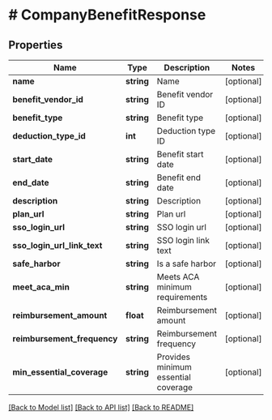 # # CompanyBenefitResponse

## Properties

Name | Type | Description | Notes
------------ | ------------- | ------------- | -------------
**name** | **string** | Name | [optional]
**benefit_vendor_id** | **string** | Benefit vendor ID | [optional]
**benefit_type** | **string** | Benefit type | [optional]
**deduction_type_id** | **int** | Deduction type ID | [optional]
**start_date** | **string** | Benefit start date | [optional]
**end_date** | **string** | Benefit end date | [optional]
**description** | **string** | Description | [optional]
**plan_url** | **string** | Plan url | [optional]
**sso_login_url** | **string** | SSO login url | [optional]
**sso_login_url_link_text** | **string** | SSO login link text | [optional]
**safe_harbor** | **string** | Is a safe harbor | [optional]
**meet_aca_min** | **string** | Meets ACA minimum requirements | [optional]
**reimbursement_amount** | **float** | Reimbursement amount | [optional]
**reimbursement_frequency** | **string** | Reimbursement frequency | [optional]
**min_essential_coverage** | **string** | Provides minimum essential coverage | [optional]

[[Back to Model list]](../../README.md#models) [[Back to API list]](../../README.md#endpoints) [[Back to README]](../../README.md)
